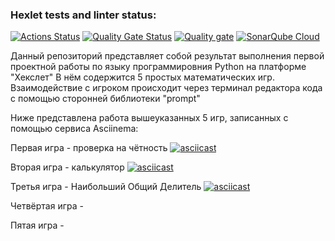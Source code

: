 ### Hexlet tests and linter status:
[![Actions Status](https://github.com/ThisisHappyEL/python-project-49/actions/workflows/hexlet-check.yml/badge.svg)](https://github.com/ThisisHappyEL/python-project-49/actions)
[![Quality Gate Status](https://sonarcloud.io/api/project_badges/measure?project=ThisisHappyEL_python-project-49&metric=alert_status)](https://sonarcloud.io/summary/new_code?id=ThisisHappyEL_python-project-49)
[![Quality gate](https://sonarcloud.io/api/project_badges/quality_gate?project=ThisisHappyEL_python-project-49)](https://sonarcloud.io/summary/new_code?id=ThisisHappyEL_python-project-49)
[![SonarQube Cloud](https://sonarcloud.io/images/project_badges/sonarcloud-light.svg)](https://sonarcloud.io/summary/new_code?id=ThisisHappyEL_python-project-49)

Данный репозиторий представляет собой результат выполнения первой проектной работы по языку программировния Python на платформе "Хекслет"
В нём содержится 5 простых математических игр. Взаимодействие с игроком происходит через терминал редактора кода с помощью сторонней библиотеки "prompt"

Ниже представлена работа вышеуказанных 5 игр, записанных с помощью сервиса Asciinema:

Первая игра - проверка на чётность
[![asciicast](https://asciinema.org/a/pGH2y1s9k74eXA4Wh3laxToYe.svg)](https://asciinema.org/a/pGH2y1s9k74eXA4Wh3laxToYe)

Вторая игра - калькулятор
[![asciicast](https://asciinema.org/a/YyOxepCWkzUnm53rCvLGIu6oH.svg)](https://asciinema.org/a/YyOxepCWkzUnm53rCvLGIu6oH)

Третья игра - Наибольший Общий Делитель
[![asciicast](https://asciinema.org/a/82UuNBHwlo3wDKKRv71orP3Rm.svg)](https://asciinema.org/a/82UuNBHwlo3wDKKRv71orP3Rm)

Четвёртая игра - 

Пятая игра - 

